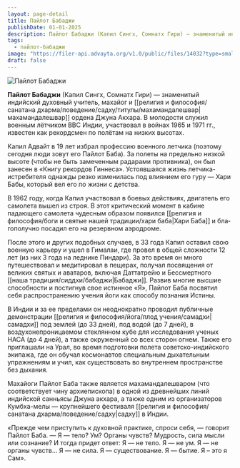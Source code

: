 ```yaml
---
layout: page-detail
title: Пайлот Бабаджи
publishDate: 01-01-2025
description: Пайлот Бабаджи (Капил Сингх, Сомнатх Гири) — знаменитый индийский духовный учитель, махайог и махамандалешвар ордена Джуна Акхара. В молодости служил военным лётчиком ВВС Индии, участвовал в войнах 1965 и 1971 гг., известен как рекордсмен по полётам на низких высотах
tags:
  - пайлот-бабаджи
image: "https://filer-api.advayta.org/v1.0/public/files/14032?type=small"
draft: false
---
```


![Пайлот Бабаджи](https://filer-api.advayta.org/v1.0/public/files/14032?type=medium "Пайлот Бабаджи") 

 **Пайлот Бабаджи** (Капил Сингх, Сомнатх Гири) — знаменитый индийский духовный учитель, махайог и [[религия и философия/санатана дхарма/поведение/садху/титулы/махамандалешвар|махамандалешвар]] ордена Джуна Акхара. В молодости служил военным лётчиком ВВС Индии, участвовал в войнах 1965 и 1971 гг., известен как рекордсмен по полётам на низких высотах.
 
 Капил Адвайт в 19 лет избрал профессию во­енного летчика (поэтому сегодня люди зо­вут его Пайлот Баба). За полеты на предельно низкой высоте (чтобы не быть замеченным радара­ми противника), он был занесен в «Книгу рекордов Гиннеса». Устоявшаяся жизнь летчика-истребителя однажды резко изменилась под влиянием его гуру — Хари Бабы, который вел его по жизни с детства.

 В 1962 году, когда Капил участвовал в боевых дей­ствиях, двигатель его самолета вышел из строя. В этот критический момент в кабине падающего са­молета чудесным образом появился [[религия и философия/боги и святые нашей традиции/хари баба|Хари Баба]] и бла­гополучно посадил его на резервном аэродроме.

 После этого и других подобных случаев, в 33 года Капил оставил свою военную карьеру и ушел в Ги­малаи, где провел в общей сложности 12 лет (из них 3 года на леднике Пиндари). За это время он много путешествовал и медитировал в пещерах, получал посвящения от великих святых и аватаров, включая Даттатрейю и Бессмертного [[наша традиция/сиддхи/бабаджи|Бабаджи]]. Развив многие высшие способности и постигнув свое истинное «Я», Пайлот Баба посвятил себя распространению учения йоги как способу познания Истины.

 В Индии и за ее пределами он неоднократно про­водил публичные демонстрации [[религия и философия/йога/плод учения/самадхи|самадхи]] под землей (до 33 дней), под водой (до 7 дней), в воздухонепро­ницаемом стеклянном кубе для исследования уче­ных НАСА (до 4 дней), а также окруженный со всех сторон огнем. Также его приглашали на Урал, во вре­мя подготовки полета советско-индийского экипажа, где он обучал космонавтов специальным дыхатель­ным упражнениям и учил, как существовать во вну­треннем пространстве без дыхания.

 Махайоги Пайлот Баба также является махаман­далешваром (что соответствует чину архиепископа) в одной из древнейших линий индийской саннья­сы Джуна акхара, а также одним из организато­ров Кумбха-мелы — крупнейшего фестиваля [[религия и философия/санатана дхарма/поведение/садху|садху]] в Индии.

 «Прежде чем приступить к духовной практике, спроси себя, — говорит Пайлот Баба. — Я — тело? Ум? Органы чувств? Мудрость, сила мысли или созна­ние? И тогда придет ответ: Я — не тело. Я — не ум. Я — не органы чувств... Я — не сила. Я — существование. Я — бытие. Я – это я Сам».
  
  
